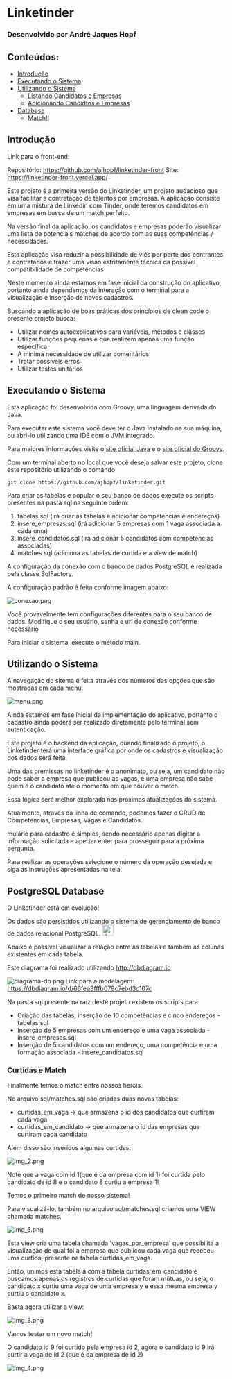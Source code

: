 # Linketinder

### Desenvolvido por André Jaques Hopf

## Conteúdos:

- [Introdução](#introdução)
- [Executando o Sistema](#executando-o-sistema)
- [Utilizando o Sistema](#utilizando-o-sistema)
    - [Listando Candidatos e Empresas](#listando-candidatos-e-empresas)
    - [Adicionando Candidtos e Empresas](#adicionando-candidatos-e-empresas)
- [Database](#database)
  - [Match!!](#match)
## Introdução

Link para o front-end:

Repositório: https://github.com/ajhopf/linketinder-front
Site: https://linketinder-front.vercel.app/

Este projeto é a primeira versão do Linketinder, um projeto audacioso que visa facilitar a contratação de talentos por empresas.
A aplicação consiste em uma mistura de Linkedin com Tinder, onde teremos candidatos em empresas em busca de um match perfeito.

Na versão final da aplicação, os candidatos e empresas poderão visualizar uma lista de potenciais matches de acordo com as suas competências / necessidades.

Esta aplicação visa reduzir a possibilidade de viés por parte dos contrantes e contratados e trazer uma visão estritamente técnica da possível compatibilidade de competências.

Neste momento ainda estamos em fase inicial da construção do aplicativo, portanto ainda dependemos da interação com o terminal para a visualização e inserção de novos cadastros.

Buscando a aplicação de boas práticas dos princípios de clean code o presente projeto busca:
* Utilizar nomes autoexplicativos para variáveis, métodos e classes
* Utilizar funções pequenas e que realizem apenas uma função específica
* A mínima necessidade de utilizar comentários
* Tratar possíveis erros
* Utilizar testes unitários

## Executando o Sistema

Esta aplicação foi desenvolvida com Groovy, uma linguagem derivada do Java.

Para executar este sistema você deve ter o Java instalado na sua máquina, ou abri-lo utilizando uma IDE com o JVM integrado.

Para maiores informações visite o [site oficial Java](https://www.java.com/en/) e o [site oficial do Groovy](https://groovy-lang.org/index.html).

Com um terminal aberto no local que você deseja salvar este projeto, clone este repositório utilizando o comando

````
git clone https://github.com/ajhopf/linketinder.git
````

Para criar as tabelas e popular o seu banco de dados execute os scripts presentes na pasta sql na seguinte ordem:
1. tabelas.sql (irá criar as tabelas e adicionar competencias e endereços)
2. insere_empresas.sql (irá adicionar 5 empresas com 1 vaga associada a cada uma)
3. insere_candidatos.sql (irá adicionar 5 candidatos com competencias associadas)
4. matches.sql (adiciona as tabelas de curtida e a view de match)

A configuração da conexão com o banco de dados PostgreSQL é realizada pela classe SqlFactory.

A configuração padrão é feita conforme imagem abaixo:

![conexao.png](assets/conexao-db.png)

Você provavelmente tem configurações diferentes para o seu banco de dados. Modifique o seu usuário, senha e url de conexão conforme necessário

Para iniciar o sistema, execute o método main.

## Utilizando o Sistema

A navegação do sitema é feita através dos números das opções que são mostradas em cada menu.

![menu.png](assets/menu.png)

Ainda estamos em fase inicial da implementação do aplicativo, portanto o cadastro ainda poderá ser realizado diretamente pelo terminal sem autenticação.

Este projeto é o backend da aplicação, quando finalizado o projeto, o Linketinder terá uma interface gráfica por onde os cadastros e visualização dos dados será feita.

Uma das premissas no linketinder é o anonimato, ou seja, um candidato não pode saber a empresa que publicou as vagas, e uma empresa não sabe quem é o candidato até o momento em que houver o match.

Essa lógica será melhor explorada nas próximas atualizações do sistema.

Atualmente, através da linha de comando, podemos fazer o CRUD de Competencias, Empresas, Vagas e Candidatos.

mulário para cadastro é simples, sendo necessário apenas digitar a informação solicitada e apertar enter para prosseguir para a próxima pergunta.

Para realizar as operações selecione o número da operação desejada e siga as instruções apresentadas na tela.


## PostgreSQL Database

O Linketinder está em evolução!

Os dados são persistidos utilizando o sistema de gerenciamento de banco de dados relacional PostgreSQL. <img src="img_1.png" alt="drawing" width="25"/>

Abaixo é possível visualizar a relação entre as tabelas e também as colunas existentes em cada tabela.

Este diagrama foi realizado utilizando http://dbdiagram.io

![diagrama-db.png](sql/diagrama-db.png)
Link para a modelagem: https://dbdiagram.io/d/66fea3fffb079c7ebd3c107c

Na pasta sql presente na raíz deste projeto existem os scripts para:
  * Criação das tabelas, inserção de 10 competências e cinco endereços - tabelas.sql
  * Inserção de 5 empresas com um endereço e uma vaga associada - insere_empresas.sql
  * Inserção de 5 candidatos com um endereço, uma competência e uma formação associada - insere_candidatos.sql

### Curtidas e Match

Finalmente temos o match entre nossos heróis.

No arquivo sql/matches.sql são criadas duas novas tabelas:

* curtidas_em_vaga -> que armazena o id dos candidatos que curtiram cada vaga
* curtidas_em_candidato -> que armazena o id das empresas que curtiram cada candidato

Além disso são inseridos algumas curtidas:

![img_2.png](assets/img_2.png)

Note que a vaga com id 1(que é da empresa com id 1) foi curtida pelo candidato de id 8 e o candidato 8 curtiu a empresa 1!

Temos o primeiro match de nosso sistema!

Para visualizá-lo, também no arquivo sql/matches.sql criamos uma VIEW chamada matches.

![img_5.png](assets/img_5.png)

Esta view cria uma tabela chamada 'vagas_por_empresa' que possibilita a visualização de qual foi a empresa que publicou cada vaga que recebeu uma curtida, presente na tabela curtidas_em_vaga.

Então, unimos esta tabela a com a tabela curtidas_em_candidato e buscamos apenas os registros de curtidas que foram mútuas, ou seja, o candidato x curtiu uma vaga de uma empresa y e essa mesma empresa y curtiu  o candidato x.

Basta agora utilizar a view:

![img_3.png](assets/img_3.png)

Vamos testar um novo match! 

O candidato id 9 foi curtido pela empresa id 2, agora o candidato id 9 irá curtir a vaga de id 2 (que é da empresa de id 2)

![img_4.png](assets/img_4.png)